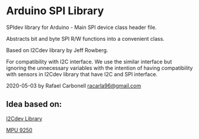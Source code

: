 # Arduino SPI Library

SPIdev library for Arduino - Main SPI device class header file.

Abstracts bit and byte SPI R/W functions into a convenient class.



Based on I2Cdev library by Jeff Rowberg.

For compatibility with I2C interface. We use the similar interface but ignoring the unnecessary variables with the intention of having compatibility with sensors in I2Cdev library that have I2C and SPI interface.



2020-05-03 by Rafael Carbonell <racarla96@gmail.com>

## Idea based on:

[I2Cdev Library](https://github.com/jrowberg/i2cdevlib)

[MPU 9250](https://github.com/bolderflight/MPU9250)

